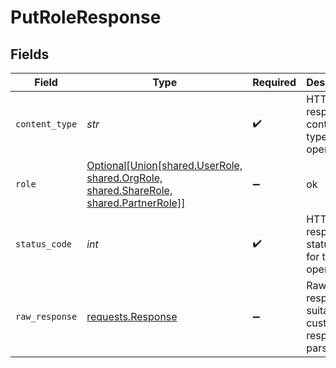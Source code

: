 # PutRoleResponse


## Fields

| Field                                                                                                                 | Type                                                                                                                  | Required                                                                                                              | Description                                                                                                           |
| --------------------------------------------------------------------------------------------------------------------- | --------------------------------------------------------------------------------------------------------------------- | --------------------------------------------------------------------------------------------------------------------- | --------------------------------------------------------------------------------------------------------------------- |
| `content_type`                                                                                                        | *str*                                                                                                                 | :heavy_check_mark:                                                                                                    | HTTP response content type for this operation                                                                         |
| `role`                                                                                                                | [Optional[Union[shared.UserRole, shared.OrgRole, shared.ShareRole, shared.PartnerRole]]](../../models/shared/role.md) | :heavy_minus_sign:                                                                                                    | ok                                                                                                                    |
| `status_code`                                                                                                         | *int*                                                                                                                 | :heavy_check_mark:                                                                                                    | HTTP response status code for this operation                                                                          |
| `raw_response`                                                                                                        | [requests.Response](https://requests.readthedocs.io/en/latest/api/#requests.Response)                                 | :heavy_minus_sign:                                                                                                    | Raw HTTP response; suitable for custom response parsing                                                               |
